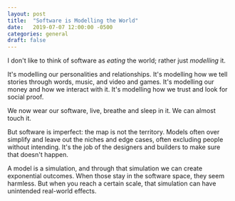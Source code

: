 ```yaml
---
layout: post
title:  "Software is Modelling the World"
date:   2019-07-07 12:00:00 -0500
categories: general
draft: false
---
```


I don't like to think of software as _eating_ the world; rather just _modelling_ it. 

It's modelling our personalities and relationships.
It's modelling how we tell stories through words, music, and video and games. 
It's modelling our money and how we interact with it.
It's modelling how we trust and look for social proof.

We now wear our software, live, breathe and sleep in it. We can almost touch it.

But software is imperfect: the map is not the territory. Models often over simplify and leave out the niches and edge cases, often excluding people without intending. It's the job of the designers and builders to make sure that doesn't happen. 

A model is a simulation, and through that simulation we can create exponential outcomes. When those stay in the software space, they seem harmless. But when you reach a certain scale, that simulation can have unintended real-world effects. 